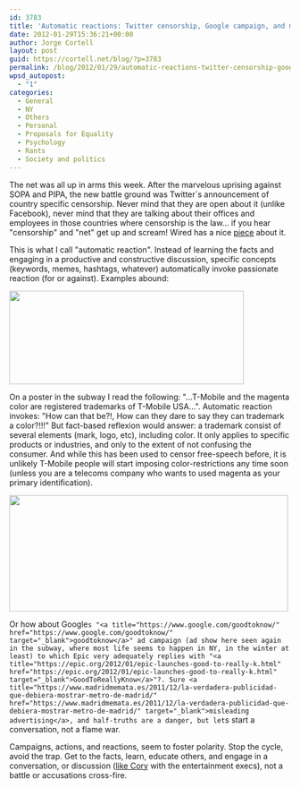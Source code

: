 ```yaml
---
id: 3783
title: 'Automatic reactions: Twitter censorship, Google campaign, and magenta trade-marked'
date: 2012-01-29T15:36:21+00:00
author: Jorge Cortell
layout: post
guid: https://cortell.net/blog/?p=3783
permalink: /blog/2012/01/29/automatic-reactions-twitter-censorship-google-campaign-and-magenta-trade-marked/
wpsd_autopost:
  - "1"
categories:
  - General
  - NY
  - Others
  - Personal
  - Proposals for Equality
  - Psychology
  - Rants
  - Society and politics
---
```

The net was all up in arms this week. After the marvelous uprising against SOPA and PIPA, the new battle ground was Twitter`s announcement of country specific censorship. Never mind that they are open about it (unlike Facebook), never mind that they are talking about their offices and employees in those countries where censorship is the law... if you hear "censorship" and "net" get up and scream! Wired has a nice <a title="https://www.wired.com/threatlevel/2012/01/twitter-agent-of-the-censor/" href="https://www.wired.com/threatlevel/2012/01/twitter-agent-of-the-censor/" target="_blank">piece</a> about it.

This is what I call "automatic reaction". Instead of learning the facts and engaging in a productive and constructive discussion, specific concepts (keywords, memes, hashtags, whatever) automatically invoke passionate reaction (for or against). Examples abound:

<img class="aligncenter" title="Magenta TM by TMobile" src="https://lh4.googleusercontent.com/-HbapOv3dF-8/TySc8zxx7vI/AAAAAAAAARc/FXijVuILZOo/w420-h168-k/20120128_194510.jpg" alt="" width="420" height="167" />

On a poster in the subway I read the following: "...T-Mobile and the magenta color are registered trademarks of T-Mobile USA...". Automatic reaction invokes: "How can that be?!, How can they dare to say they can trademark a color?!!!" But fact-based reflexion would answer: a trademark consist of several elements (mark, logo, etc), including color. It only applies to specific products or industries, and only to the extent of not confusing the consumer. And while this has been used to censor free-speech before, it is unlikely T-Mobile people will start imposing color-restrictions any time soon (unless you are a telecoms company who wants to used magenta as your primary identification).

<img class="aligncenter" title="Google Ad" src="https://lh6.googleusercontent.com/-hBuGgm3_kSY/Tx8dBkURIUI/AAAAAAAAARg/95skwubDMEg/w500-h207-k/20120124_160222.jpg" alt="" width="499" height="208" />

Or how about Google`s "<a title="https://www.google.com/goodtoknow/" href="https://www.google.com/goodtoknow/" target="_blank">goodtoknow</a>" ad campaign (ad show here seen again in the subway, where most life seems to happen in NY, in the winter at least) to which Epic very adequately replies with "<a title="https://epic.org/2012/01/epic-launches-good-to-really-k.html" href="https://epic.org/2012/01/epic-launches-good-to-really-k.html" target="_blank">GoodToReallyKnow</a>"?. Sure <a title="https://www.madridmemata.es/2011/12/la-verdadera-publicidad-que-debiera-mostrar-metro-de-madrid/" href="https://www.madridmemata.es/2011/12/la-verdadera-publicidad-que-debiera-mostrar-metro-de-madrid/" target="_blank">misleading advertising</a>, and half-truths are a danger, but let`s start a conversation, not a flame war.

Campaigns, actions, and reactions, seem to foster polarity. Stop the cycle, avoid the trap. Get to the facts, learn, educate others, and engage in a conversation, or discussion (<a title="https://boingboing.net/2012/01/28/infographic-hollywoods-long.html" href="https://boingboing.net/2012/01/28/infographic-hollywoods-long.html" target="_blank">like Cory</a> with the entertainment execs), not a battle or accusations cross-fire.